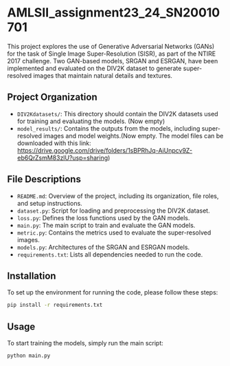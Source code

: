 # AMLSII_assignment23_24_SN20010701



This project explores the use of Generative Adversarial Networks (GANs) for the task of Single Image Super-Resolution (SISR), as part of the NTIRE 2017 challenge. Two GAN-based models, SRGAN and ESRGAN, have been implemented and evaluated on the DIV2K dataset to generate super-resolved images that maintain natural details and textures.

## Project Organization

- `DIV2Kdatasets/`: This directory should contain the DIV2K datasets used for training and evaluating the models. (Now empty)
- `model_results/`: Contains the outputs from the models, including super-resolved images and model weights.(Now empty. The model files can be downloaded with this link: https://drive.google.com/drive/folders/1sBPRhJq-AiUnpcv9Z-eb6QrZsmM83zlU?usp=sharing)

## File Descriptions

- `README.md`: Overview of the project, including its organization, file roles, and setup instructions.
- `dataset.py`: Script for loading and preprocessing the DIV2K dataset.
- `loss.py`: Defines the loss functions used by the GAN models.
- `main.py`: The main script to train and evaluate the GAN models.
- `metric.py`: Contains the metrics used to evaluate the super-resolved images.
- `models.py`: Architectures of the SRGAN and ESRGAN models.
- `requirements.txt`: Lists all dependencies needed to run the code.

## Installation

To set up the environment for running the code, please follow these steps:

```bash
pip install -r requirements.txt
```

## Usage

To start training the models, simply run the main script:
```bash
python main.py
```
